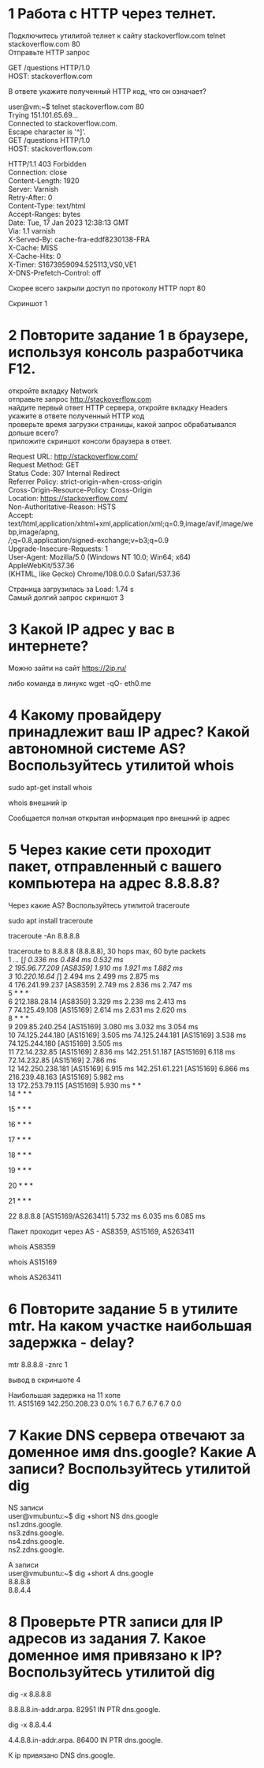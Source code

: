 # 1 Работа c HTTP через телнет.

Подключитесь утилитой телнет к сайту stackoverflow.com telnet stackoverflow.com 80  
Отправьте HTTP запрос  

GET /questions HTTP/1.0  
HOST: stackoverflow.com  
  

В ответе укажите полученный HTTP код, что он означает?

user@vm:~$ telnet stackoverflow.com 80  
Trying 151.101.65.69...  
Connected to stackoverflow.com.  
Escape character is '^]'.  
GET /questions HTTP/1.0  
HOST: stackoverflow.com  

HTTP/1.1 403 Forbidden  
Connection: close  
Content-Length: 1920  
Server: Varnish  
Retry-After: 0  
Content-Type: text/html  
Accept-Ranges: bytes  
Date: Tue, 17 Jan 2023 12:38:13 GMT  
Via: 1.1 varnish  
X-Served-By: cache-fra-eddf8230138-FRA  
X-Cache: MISS  
X-Cache-Hits: 0  
X-Timer: S1673959094.525113,VS0,VE1  
X-DNS-Prefetch-Control: off  

Скорее всего закрыли доступ по протоколу HTTP порт 80

Скриншот 1


# 2 Повторите задание 1 в браузере, используя консоль разработчика F12.
откройте вкладку Network  
отправьте запрос http://stackoverflow.com  
найдите первый ответ HTTP сервера, откройте вкладку Headers  
укажите в ответе полученный HTTP код  
проверьте время загрузки страницы, какой запрос обрабатывался дольше всего?  
приложите скриншот консоли браузера в ответ.  

Request URL: http://stackoverflow.com/  
Request Method: GET  
Status Code: 307 Internal Redirect  
Referrer Policy: strict-origin-when-cross-origin  
Cross-Origin-Resource-Policy: Cross-Origin  
Location: https://stackoverflow.com/  
Non-Authoritative-Reason: HSTS  
Accept: text/html,application/xhtml+xml,application/xml;q=0.9,image/avif,image/webp,image/apng,  
*/*;q=0.8,application/signed-exchange;v=b3;q=0.9    
Upgrade-Insecure-Requests: 1  
User-Agent: Mozilla/5.0 (Windows NT 10.0; Win64; x64) AppleWebKit/537.36   
(KHTML, like Gecko) Chrome/108.0.0.0 Safari/537.36  

Страница загрузилась за Load: 1.74 s  
Самый долгий запрос скриншот 3

# 3 Какой IP адрес у вас в интернете?

Можно зайти на сайт https://2ip.ru/

либо команда в линукс wget -qO- eth0.me

# 4 Какому провайдеру принадлежит ваш IP адрес? Какой автономной системе AS? Воспользуйтесь утилитой whois

sudo apt-get install whois

whois внешний ip 

Сообщается полная открытая информация про внешний ip адрес 

# 5 Через какие сети проходит пакет, отправленный с вашего компьютера на адрес 8.8.8.8?   
Через какие AS? Воспользуйтесь утилитой traceroute

sudo apt install traceroute 

traceroute -An 8.8.8.8

traceroute to 8.8.8.8 (8.8.8.8), 30 hops max, 60 byte packets  
 1  *.*.*.* [*]  0.336 ms  0.484 ms  0.532 ms  
 2  195.96.77.209 [AS8359]  1.910 ms  1.921 ms  1.882 ms  
 3  10.220.16.64 [*]  2.494 ms  2.499 ms  2.875 ms  
 4  176.241.99.237 [AS8359]  2.749 ms  2.836 ms  2.747 ms  
 5  * * *  
 6  212.188.28.14 [AS8359]  3.329 ms  2.238 ms  2.413 ms  
 7  74.125.49.108 [AS15169]  2.614 ms  2.631 ms  2.620 ms  
 8  * * *  
 9  209.85.240.254 [AS15169]  3.080 ms  3.032 ms  3.054 ms  
10  74.125.244.180 [AS15169]  3.505 ms 74.125.244.181 [AS15169]  3.538 ms 74.125.244.180 [AS15169]  3.505 ms  
11  72.14.232.85 [AS15169]  2.836 ms 142.251.51.187 [AS15169]  6.118 ms 72.14.232.85 [AS15169]  2.786 ms  
12  142.250.238.181 [AS15169]  6.915 ms 142.251.61.221 [AS15169]  6.866 ms 216.239.48.163 [AS15169]  5.982 ms  
13  172.253.79.115 [AS15169]  5.930 ms * *  
14  * * *    

15  * * *  

16  * * *  

17  * * *  

18  * * * 

19  * * * 

20  * * *  

21  * * *  

22  8.8.8.8 [AS15169/AS263411]  5.732 ms  6.035 ms  6.085 ms  


Пакет проходит через AS - AS8359, AS15169, AS263411

whois AS8359

whois AS15169 

whois AS263411

# 6 Повторите задание 5 в утилите mtr. На каком участке наибольшая задержка - delay?

mtr 8.8.8.8 -znrc 1  

вывод в скриншоте 4

Наибольшая задержка на 11 хопе   
 11. AS15169  142.250.208.23       0.0%     1    6.7   6.7   6.7   6.7   0.0


# 7 Какие DNS сервера отвечают за доменное имя dns.google? Какие A записи? Воспользуйтесь утилитой dig

NS записи   
user@vmubuntu:~$ dig +short NS dns.google  
ns1.zdns.google.  
ns3.zdns.google.  
ns4.zdns.google.  
ns2.zdns.google.  

А записи  
user@vmubuntu:~$ dig +short A dns.google  
8.8.8.8  
8.8.4.4  


# 8 Проверьте PTR записи для IP адресов из задания 7. Какое доменное имя привязано к IP? Воспользуйтесь утилитой dig

dig -x 8.8.8.8

8.8.8.8.in-addr.arpa.   82951   IN      PTR     dns.google.

dig -x 8.8.4.4

4.4.8.8.in-addr.arpa.   86400   IN      PTR     dns.google.

К ip привязано DNS dns.google.




